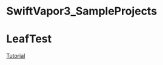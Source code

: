 # SwiftVapor3_SampleProjects



# LeafTest

[Tutorial](https://www.hackingwithswift.com/articles/156/vapor-leaf-templating-cheat-sheet)

